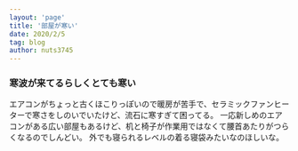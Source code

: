 ```yaml
---
layout: 'page'
title: '部屋が寒い'
date: 2020/2/5
tag: blog
author: nuts3745
---
```


### 寒波が来てるらしくとても寒い

エアコンがちょっと古くほこりっぽいので暖房が苦手で、セラミックファンヒーターで寒さをしのいでいたけど、流石に寒すぎて困ってる。
一応新しめのエアコンがある広い部屋もあるけど、机と椅子が作業用ではなくて腰首あたりがつらくなるのでしんどい。
外でも寝られるレベルの着る寝袋みたいなのほしいな。
